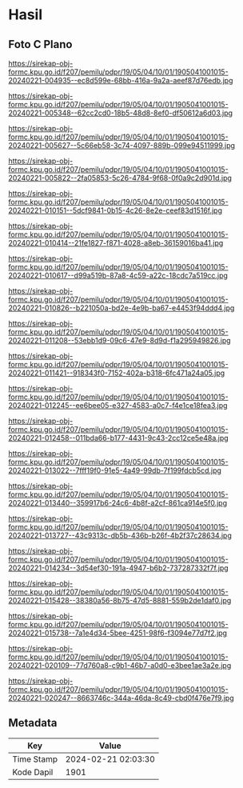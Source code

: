 # Hasil

## Foto C Plano

https://sirekap-obj-formc.kpu.go.id/f207/pemilu/pdpr/19/05/04/10/01/1905041001015-20240221-004935--ec8d599e-68bb-416a-9a2a-aeef87d76edb.jpg

https://sirekap-obj-formc.kpu.go.id/f207/pemilu/pdpr/19/05/04/10/01/1905041001015-20240221-005348--62cc2cd0-18b5-48d8-8ef0-df50612a6d03.jpg

https://sirekap-obj-formc.kpu.go.id/f207/pemilu/pdpr/19/05/04/10/01/1905041001015-20240221-005627--5c66eb58-3c74-4097-889b-099e94511999.jpg

https://sirekap-obj-formc.kpu.go.id/f207/pemilu/pdpr/19/05/04/10/01/1905041001015-20240221-005822--2fa05853-5c26-4784-9f68-0f0a9c2d901d.jpg

https://sirekap-obj-formc.kpu.go.id/f207/pemilu/pdpr/19/05/04/10/01/1905041001015-20240221-010151--5dcf9841-0b15-4c26-8e2e-ceef83d1516f.jpg

https://sirekap-obj-formc.kpu.go.id/f207/pemilu/pdpr/19/05/04/10/01/1905041001015-20240221-010414--21fe1827-f871-4028-a8eb-36159016ba41.jpg

https://sirekap-obj-formc.kpu.go.id/f207/pemilu/pdpr/19/05/04/10/01/1905041001015-20240221-010617--d99a519b-87a8-4c59-a22c-18cdc7a519cc.jpg

https://sirekap-obj-formc.kpu.go.id/f207/pemilu/pdpr/19/05/04/10/01/1905041001015-20240221-010826--b221050a-bd2e-4e9b-ba67-e4453f94ddd4.jpg

https://sirekap-obj-formc.kpu.go.id/f207/pemilu/pdpr/19/05/04/10/01/1905041001015-20240221-011208--53ebb1d9-09c6-47e9-8d9d-f1a295949826.jpg

https://sirekap-obj-formc.kpu.go.id/f207/pemilu/pdpr/19/05/04/10/01/1905041001015-20240221-011421--918343f0-7152-402a-b318-6fc471a24a05.jpg

https://sirekap-obj-formc.kpu.go.id/f207/pemilu/pdpr/19/05/04/10/01/1905041001015-20240221-012245--ee6bee05-e327-4583-a0c7-f4e1ce18fea3.jpg

https://sirekap-obj-formc.kpu.go.id/f207/pemilu/pdpr/19/05/04/10/01/1905041001015-20240221-012458--011bda66-b177-4431-9c43-2cc12ce5e48a.jpg

https://sirekap-obj-formc.kpu.go.id/f207/pemilu/pdpr/19/05/04/10/01/1905041001015-20240221-013022--7fff19f0-91e5-4a49-99db-7f199fdcb5cd.jpg

https://sirekap-obj-formc.kpu.go.id/f207/pemilu/pdpr/19/05/04/10/01/1905041001015-20240221-013440--359917b6-24c6-4b8f-a2cf-861ca914e5f0.jpg

https://sirekap-obj-formc.kpu.go.id/f207/pemilu/pdpr/19/05/04/10/01/1905041001015-20240221-013727--43c9313c-db5b-436b-b26f-4b2f37c28634.jpg

https://sirekap-obj-formc.kpu.go.id/f207/pemilu/pdpr/19/05/04/10/01/1905041001015-20240221-014234--3d54ef30-191a-4947-b6b2-737287332f7f.jpg

https://sirekap-obj-formc.kpu.go.id/f207/pemilu/pdpr/19/05/04/10/01/1905041001015-20240221-015428--38380a56-8b75-47d5-8881-559b2de1daf0.jpg

https://sirekap-obj-formc.kpu.go.id/f207/pemilu/pdpr/19/05/04/10/01/1905041001015-20240221-015738--7a1e4d34-5bee-4251-98f6-f3094e77d7f2.jpg

https://sirekap-obj-formc.kpu.go.id/f207/pemilu/pdpr/19/05/04/10/01/1905041001015-20240221-020109--77d760a8-c9b1-46b7-a0d0-e3bee1ae3a2e.jpg

https://sirekap-obj-formc.kpu.go.id/f207/pemilu/pdpr/19/05/04/10/01/1905041001015-20240221-020247--8663746c-344a-46da-8c49-cbd0f476e7f9.jpg


## Metadata

| Key        | Value               |
| ---------- | ------------------- |
| Time Stamp | 2024-02-21 02:03:30 |
| Kode Dapil | 1901                |



